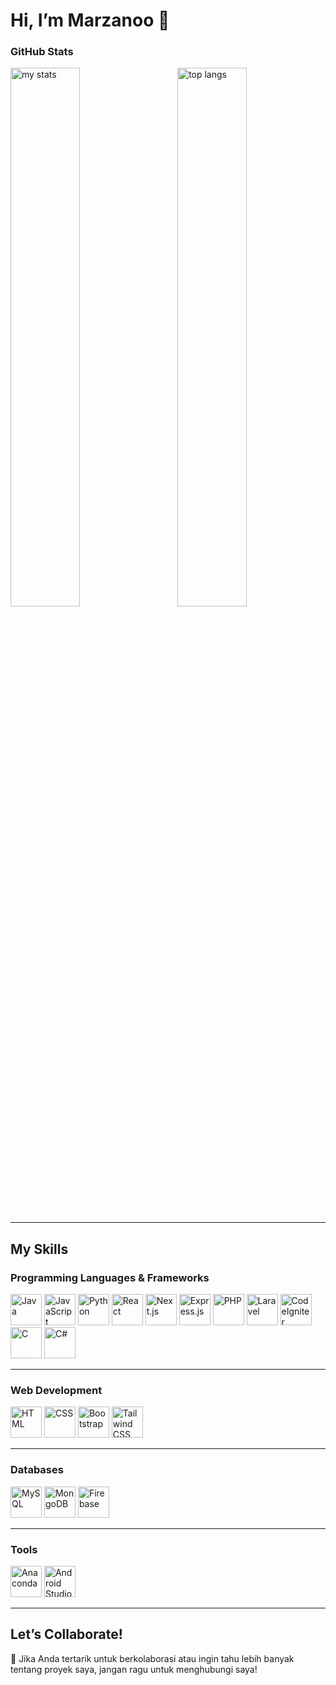 # Hi, I’m Marzanoo 👋

### GitHub Stats
<img alt="my stats" align="left" width="47%" src="https://github-readme-stats.vercel.app/api?username=marzanoo&show_icons=true&theme=radical"/>
<img alt="top langs" align="right" width="47%" src="https://github-readme-stats.vercel.app/api/top-langs/?username=marzanoo&layout=compact&theme=radical"/>

<br clear="both">

---

## My Skills

### **Programming Languages & Frameworks**
<div align="left">
  <img src="https://cdn.jsdelivr.net/gh/devicons/devicon/icons/java/java-original.svg" alt="Java" width="50" title="Java">
  <img src="https://cdn.jsdelivr.net/gh/devicons/devicon/icons/javascript/javascript-original.svg" alt="JavaScript" width="50" title="JavaScript">
  <img src="https://cdn.jsdelivr.net/gh/devicons/devicon/icons/python/python-original.svg" alt="Python" width="50" title="Python">
  <img src="https://cdn.jsdelivr.net/gh/devicons/devicon/icons/react/react-original.svg" alt="React" width="50" title="React">
  <img src="https://cdn.jsdelivr.net/gh/devicons/devicon/icons/nextjs/nextjs-original.svg" alt="Next.js" width="50" title="Next.js">
  <img src="https://cdn.jsdelivr.net/gh/devicons/devicon/icons/express/express-original.svg" alt="Express.js" width="50" title="Express.js">
  <img src="https://cdn.jsdelivr.net/gh/devicons/devicon/icons/php/php-original.svg" alt="PHP" width="50" title="PHP">
  <img src="https://laravel.com/img/logomark.min.svg" alt="Laravel" width="50" title="Laravel">
  <img src="https://cdn.jsdelivr.net/gh/devicons/devicon/icons/codeigniter/codeigniter-plain.svg" alt="CodeIgniter" width="50" title="CodeIgniter">
  <img src="https://cdn.jsdelivr.net/gh/devicons/devicon/icons/c/c-original.svg" alt="C" width="50" title="C">
  <img src="https://cdn.jsdelivr.net/gh/devicons/devicon/icons/csharp/csharp-original.svg" alt="C#" width="50" title="C#">
</div>

---

### **Web Development**
<div align="left">
  <img src="https://cdn.jsdelivr.net/gh/devicons/devicon/icons/html5/html5-original.svg" alt="HTML" width="50" title="HTML">
  <img src="https://cdn.jsdelivr.net/gh/devicons/devicon/icons/css3/css3-original.svg" alt="CSS" width="50" title="CSS">
  <img src="https://cdn.jsdelivr.net/gh/devicons/devicon/icons/bootstrap/bootstrap-original.svg" alt="Bootstrap" width="50" title="Bootstrap">
  <img src="https://cdn.jsdelivr.net/gh/devicons/devicon/icons/tailwindcss/tailwindcss-plain.svg" alt="Tailwind CSS" width="50" title="Tailwind CSS">
</div>

---

### **Databases**
<div align="left">
  <img src="https://cdn.jsdelivr.net/gh/devicons/devicon/icons/mysql/mysql-original.svg" alt="MySQL" width="50" title="MySQL">
  <img src="https://cdn.jsdelivr.net/gh/devicons/devicon/icons/mongodb/mongodb-original.svg" alt="MongoDB" width="50" title="MongoDB">
  <img src="https://cdn.jsdelivr.net/gh/devicons/devicon/icons/firebase/firebase-plain.svg" alt="Firebase" width="50" title="Firebase">
</div>

---

### **Tools**
<div align="left">
  <img src="https://cdn.jsdelivr.net/gh/devicons/devicon/icons/anaconda/anaconda-original.svg" alt="Anaconda" width="50" title="Anaconda">
  <img src="https://cdn.jsdelivr.net/gh/devicons/devicon/icons/android/android-original.svg" alt="Android Studio" width="50" title="Android Studio">
</div>

---

## Let’s Collaborate!
🌟 Jika Anda tertarik untuk berkolaborasi atau ingin tahu lebih banyak tentang proyek saya, jangan ragu untuk menghubungi saya!
